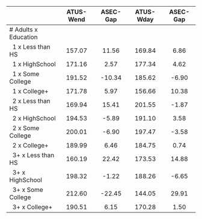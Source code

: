 
|                      |    ATUS-Wend |     ASEC-Gap |    ATUS-Wday |     ASEC-Gap |
| -------------------- | :----------: | :----------: | :----------: | :----------: |
| # Adults x Education |              |              |              |              |
| &nbsp;&nbsp;1 x Less than HS |       157.07 |        11.56 |       169.84 |         6.86 |
| &nbsp;&nbsp;1 x HighSchool |       171.16 |         2.57 |       177.34 |         4.62 |
| &nbsp;&nbsp;1 x Some College |       191.52 |       -10.34 |       185.62 |        -6.90 |
| &nbsp;&nbsp;1 x College+ |       171.78 |         5.97 |       156.66 |        10.38 |
| &nbsp;&nbsp;2 x Less than HS |       169.94 |        15.41 |       201.55 |        -1.87 |
| &nbsp;&nbsp;2 x HighSchool |       194.53 |        -5.89 |       191.10 |         3.58 |
| &nbsp;&nbsp;2 x Some College |       200.01 |        -6.90 |       197.47 |        -3.58 |
| &nbsp;&nbsp;2 x College+ |       189.99 |         6.46 |       184.75 |         0.74 |
| &nbsp;&nbsp;3+ x Less than HS |       160.19 |        22.42 |       173.53 |        14.88 |
| &nbsp;&nbsp;3+ x HighSchool |       198.32 |        -1.22 |       188.26 |        -6.65 |
| &nbsp;&nbsp;3+ x Some College |       212.60 |       -22.45 |       144.05 |        29.91 |
| &nbsp;&nbsp;3+ x College+ |       190.51 |         6.15 |       170.28 |         1.50 |

